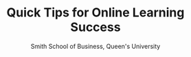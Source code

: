 ---
title: Quick Tips for Online Learning Success
author: Smith School of Business, Queen's University 
cover: media/online_learning_success.png
tags:
  - session1
external_link: "/files/Online_Learning_Tips.pdf"
summary: Whether you are a remote-learning veteran or are taking a course for the first time, the following tips will help to make your experience as meaningful as possible.
images: media/online_learning_success.png 

image: 
  placement: 1
  caption: ""
  focal_point: "Center"
  preview_only: true
  alt_text: 
---